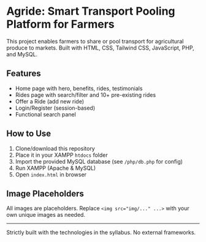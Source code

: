 # Agride: Smart Transport Pooling Platform for Farmers

This project enables farmers to share or pool transport for agricultural produce to markets. Built with HTML, CSS, Tailwind CSS, JavaScript, PHP, and MySQL.

## Features
- Home page with hero, benefits, rides, testimonials
- Rides page with search/filter and 10+ pre-existing rides
- Offer a Ride (add new ride)
- Login/Register (session-based)
- Functional search panel

## How to Use
1. Clone/download this repository
2. Place it in your XAMPP `htdocs` folder
3. Import the provided MySQL database (see `/php/db.php` for config)
4. Run XAMPP (Apache & MySQL)
5. Open `index.html` in browser

## Image Placeholders
All images are placeholders. Replace `<img src="img/..." ...>` with your own unique images as needed.

---
Strictly built with the technologies in the syllabus. No external frameworks.
